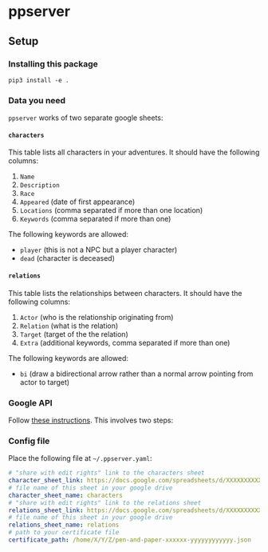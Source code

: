 # ppserver

## Setup

### Installing this package

```python3
pip3 install -e .
```

### Data you need

`ppserver` works of two separate google sheets:

#### `characters`

This table lists all characters in your adventures. It should have the following columns:

1. `Name`
2. `Description`
3. `Race`
4. `Appeared` (date of first appearance)
5. `Locations` (comma separated if more than one location)
6. `Keywords` (comma separated if more than one)

The following keywords are allowed:

* `player` (this is not a NPC but a player character)
* `dead` (character is deceased)

#### `relations`

This table lists the relationships between characters. It should have the following columns:

1. `Actor` (who is the relationship originating from)
2. `Relation` (what is the relation)
3. `Target` (target of the the relation)
4. `Extra` (additional keywords, comma separated if more than one)

The following keywords are allowed:

* `bi` (draw a bidirectional arrow rather than a normal arrow pointing from actor to target)

### Google API

Follow [these instructions](https://docs.gspread.org/en/latest/oauth2.html#enable-api-access-for-a-project). This involves two steps:


### Config file

Place the following file at `~/.ppserver.yaml`:

```yaml
# "share with edit rights" link to the characters sheet
character_sheet_link: https://docs.google.com/spreadsheets/d/XXXXXXXXXXXXXXXXXXXXXXXXXXXXXXXXXXXXXXXXXXXX/edit?usp=sharing
# file name of this sheet in your google drive
character_sheet_name: characters
# "share with edit rights" link to the relations sheet
relations_sheet_link: https://docs.google.com/spreadsheets/d/XXXXXXXXXXXXXXXXXXXXXXXXXXXXXXXXXXXXXXXXXXXX/edit?usp=sharing
# file name of this sheet in your google drive
relations_sheet_name: relations
# path to your certificate file
certificate_path: /home/X/Y/Z/pen-and-paper-xxxxxx-yyyyyyyyyyyy.json
```
